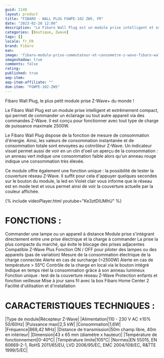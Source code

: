 ```yaml
---
guid: 2148
layout: product 
title: "FIBARO - WALL PLUG FGWPE-102 ZW5, FR"
date: "2023-02-20 12:00"
description: "Le Fibaro Wall Plug est un module prise intelligent et extrêmement compact, qui permet de commander un éclairage ou tout autre appareil."
categories: [Boutique, Zwave]
tags: []
locale: fr_FR
brand: Fibaro
ean: 
image: 'fibaro-module-prise-commutateur-et-consometre-z-wave-fibaro-wall-plug-fgwpe-102-zw5-fr.jpg'
imageshadow: true
comments: false
rating:  
published: true
aep-item: 
aep-item-affiliate: ""
dom-item: "FGWPE-102-ZW5"
---
```


Fibaro Wall Plug, le plus petit module prise Z-Wave+ du monde !

Le Fibaro Wall Plug est un module prise intelligent et extrêmement compact, qui permet de commander un éclairage ou tout autre appareil via des commandes Z-Wave. Il est conçu pour fonctionner avec tout type de charge de puissance maximale 2500W.

Le Fibaro Wall Plug dispose de la fonction de mesure de consommation d'énergie. Ainsi, les valeurs de consommation instantanée et de consommation totale sont envoyées au cotnrôleur Z-Wave. Un indicateur visuel permet aussi de voir en un clin d'oeil un aperçu de la consommation : un anneau vert indique une consommation faible alors qu'un anneau rouge indique une consommation très élevée.

Ce module offre également une fonction unique : la possibilité de tester la couverture réseau Z-Wave. Il suffit pour cela d'appuyer quelques secondes sur le bouton du module, la led en Violet clair vous informe que le réseau est en mode test et vous permet ainsi de voir la couverture actuelle par la couleur affichée.

{% include videoPlayer.html youtube="Ke3ztDIUMhU" %}

# FONCTIONS :

Commander une lampe ou un appareil à distance
Module prise s'intégrant directement entre une prise électrique et la charge à commander
La prise la plus compacte du marché, qui évite le blocage des prises adjacentes
Compatible Z-Wave Plus
Fonction ON / OFF pour piloter des lampes ou des appareils (pas de variation)
Mesure de la consommation électrique de la charge connectée
Alerte en cas de surcharge (>2500W)
Alerte en cas de température > 55°C
Contrôle de la charge en local via le bouton intégré
Indique en temps réel la consommation grâce à son anneau lumineux
Fonction unique : test de la couverture réseau Z-Wave
Protection enfants et fonction veilleuse
Mise à jour sans fil avec la box Fibaro Home Center 2
Facilité d'utilisation et d'installation


# CARACTERISTIQUES TECHNIQUES :

|Type de module|Récepteur Z-Wave|
|Alimentation|110 - 230 V AC ±10% 50/60Hz|
|Puissance maxi|2,5 kW|
|Consommation|1,6W|
|Fréquence|868,42 MHz|
|Distance de transmission|50m champ libre, 40m en intérieur|
|Dimension|43 x 65 mm (diamètre x hauteur)|
|Température de fonctionnement|0-40°C|
|Température limite|105°C|
|Normes|EN 55015, EN 60669-2-1, RoHS 2011/65/EU, LVD 2006/95/EC, EMC 2004/108/EC, R&TTE 1999/5/EC|

